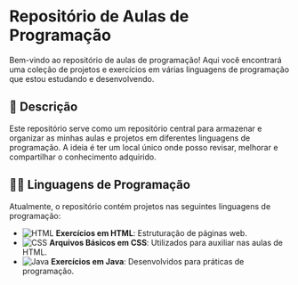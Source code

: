 # Repositório de Aulas de Programação

Bem-vindo ao repositório de aulas de programação! Aqui você encontrará uma coleção de projetos e exercícios em várias linguagens de programação que estou estudando e desenvolvendo.

## 📝 Descrição

Este repositório serve como um repositório central para armazenar e organizar as minhas aulas e projetos em diferentes linguagens de programação. A ideia é ter um local único onde posso revisar, melhorar e compartilhar o conhecimento adquirido.

## 🧑‍💻 Linguagens de Programação

Atualmente, o repositório contém projetos nas seguintes linguagens de programação:

- ![HTML](https://img.shields.io/badge/HTML-%23E44D26?style=for-the-badge&logo=html5&logoColor=white) **Exercícios em HTML**: Estruturação de páginas web.
- ![CSS](https://img.shields.io/badge/CSS-%231572B6?style=for-the-badge&logo=css3&logoColor=white) **Arquivos Básicos em CSS**: Utilizados para auxiliar nas aulas de HTML.
- ![Java](https://img.shields.io/badge/Java-%23F7DF1E?style=for-the-badge&logo=java&logoColor=white) **Exercícios em Java**: Desenvolvidos para práticas de programação.

